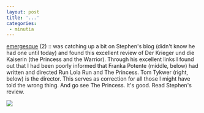 ```yaml
---
layout: post
title: '...'
categories:
 - minutia
---
```


<a href="http://faithmaps.blogspot.com/2002_06_01_faithmaps_archive.html#78351065">emergesque</a> (2) :: was catching up a bit on Stephen's blog (didn't know he had one until today) and found this excellent review of Der Krieger und die Kaiserin (the Princess and the Warrior). Through his excellent links I found out that I had been poorly informed that Franka Potente (middle, below) had written and directed Run Lola Run and The Princess. Tom Tykwer (right, below) is the director. This serves as correction for all those I might have told the wrong thing. And go see The Princess. It's good. Read Stephen's review.

<img src="http://i.imdb.com/Photos/Events/1030/potente_tykwer_furmann1.jpg">


